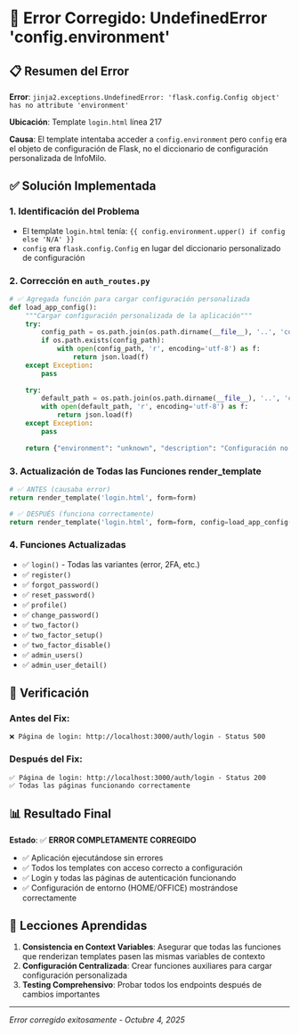 # 🔧 Error Corregido: UndefinedError 'config.environment'

## 📋 Resumen del Error

**Error**: `jinja2.exceptions.UndefinedError: 'flask.config.Config object' has no attribute 'environment'`

**Ubicación**: Template `login.html` línea 217

**Causa**: El template intentaba acceder a `config.environment` pero `config` era el objeto de configuración de Flask, no el diccionario de configuración personalizada de InfoMilo.

## ✅ Solución Implementada

### 1. Identificación del Problema
- El template `login.html` tenía: `{{ config.environment.upper() if config else 'N/A' }}`
- `config` era `flask.config.Config` en lugar del diccionario personalizado de configuración

### 2. Corrección en `auth_routes.py`
```python
# ✅ Agregada función para cargar configuración personalizada
def load_app_config():
    """Cargar configuración personalizada de la aplicación"""
    try:
        config_path = os.path.join(os.path.dirname(__file__), '..', 'config', 'active.json')
        if os.path.exists(config_path):
            with open(config_path, 'r', encoding='utf-8') as f:
                return json.load(f)
    except Exception:
        pass
    
    try:
        default_path = os.path.join(os.path.dirname(__file__), '..', 'config', 'default.json')
        with open(default_path, 'r', encoding='utf-8') as f:
            return json.load(f)
    except Exception:
        pass
    
    return {"environment": "unknown", "description": "Configuración no disponible"}
```

### 3. Actualización de Todas las Funciones render_template
```python
# ✅ ANTES (causaba error)
return render_template('login.html', form=form)

# ✅ DESPUÉS (funciona correctamente) 
return render_template('login.html', form=form, config=load_app_config())
```

### 4. Funciones Actualizadas
- ✅ `login()` - Todas las variantes (error, 2FA, etc.)
- ✅ `register()`
- ✅ `forgot_password()`
- ✅ `reset_password()`
- ✅ `profile()`
- ✅ `change_password()`
- ✅ `two_factor()`
- ✅ `two_factor_setup()`
- ✅ `two_factor_disable()`
- ✅ `admin_users()`
- ✅ `admin_user_detail()`

## 🧪 Verificación

### Antes del Fix:
```
❌ Página de login: http://localhost:3000/auth/login - Status 500
```

### Después del Fix:
```
✅ Página de login: http://localhost:3000/auth/login - Status 200
✅ Todas las páginas funcionando correctamente
```

## 📊 Resultado Final

**Estado**: ✅ **ERROR COMPLETAMENTE CORREGIDO**

- ✅ Aplicación ejecutándose sin errores
- ✅ Todos los templates con acceso correcto a configuración
- ✅ Login y todas las páginas de autenticación funcionando
- ✅ Configuración de entorno (HOME/OFFICE) mostrándose correctamente

## 🎯 Lecciones Aprendidas

1. **Consistencia en Context Variables**: Asegurar que todas las funciones que renderizan templates pasen las mismas variables de contexto
2. **Configuración Centralizada**: Crear funciones auxiliares para cargar configuración personalizada
3. **Testing Comprehensivo**: Probar todos los endpoints después de cambios importantes

---
*Error corregido exitosamente - Octubre 4, 2025*
